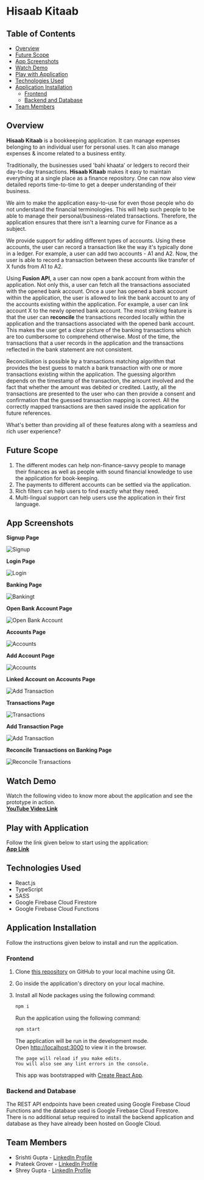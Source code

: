 # Hisaab Kitaab

## Table of Contents

- [Overview](#overview)
- [Future Scope](#future-scope)
- [App Screenshots](#app-screenshots)
- [Watch Demo](#watch-demo)
- [Play with Application](#play-with-application)
- [Technologies Used](#technologies-used)
- [Application Installation](#application-installation)
  - [Frontend](#frontend)
  - [Backend and Database](#backend-and-database)
- [Team Members](#team-members)

## Overview

**Hisaab Kitaab** is a bookkeeping application. It can manage expenses belonging to an individual user for personal uses. It can also manage expenses & income related to a business entity.

Traditionally, the businesses used 'bahi khaata' or ledgers to record their day-to-day transactions. **Hisaab Kitaab** makes it easy to maintain everything at a single place as a finance repository. One can now also view detailed reports time-to-time to get a deeper understanding of their business.

We aim to make the application easy-to-use for even those people who do not understand the financial terminologies. This will help such people to be able to manage their personal/business-related transactions. Therefore, the application ensures that there isn't a learning curve for Finance as a subject.

We provide support for adding different types of accounts. Using these accounts, the user can record a transaction like the way it's typically done in a ledger. For example, a user can add two accounts - A1 and A2. Now, the user is able to record a transaction between these accounts like transfer of X funds from A1 to A2.

Using **Fusion API**, a user can now open a bank account from within the application. Not only this, a user can fetch all the transactions associated with the opened bank account. Once a user has opened a bank account within the application, the user is allowed to link the bank account to any of the accounts existing within the application. For example, a user can link account X to the newly opened bank account. The most striking feature is that the user can **reconcile** the transactions recorded locally within the application and the transactions associated with the opened bank account. This makes the user get a clear picture of the banking transactions which are too cumbersome to comprehend otherwise. Most of the time, the transactions that a user records in the application and the transactions reflected in the bank statement are not consistent.

Reconciliation is possible by a transactions matching algorithm that provides the best guess to match a bank transaction with one or more transactions existing within the application. The guessing algorithm depends on the timestamp of the transaction, the amount involved and the fact that whether the amount was debited or credited. Lastly, all the transactions are presented to the user who can then provide a consent and confirmation that the guessed transaction mapping is correct. All the correctly mapped transactions are then saved inside the application for future references.

What's better than providing all of these features along with a seamless and rich user experience?

## Future Scope

1. The different modes can help non-finance-savvy people to manage their finances as well as people with sound financial knowledge to use the application for book-keeping.
2. The payments to different accounts can be settled via the application.
3. Rich filters can help users to find exactly what they need.
4. Multi-lingual support can help users use the application in their first language.

## App Screenshots

**Signup Page**

![Signup](./screenshots/signup.png)

**Login Page**

![Login](./screenshots/login.png)

**Banking Page**

![Banking](./screenshots/banking.png)t

**Open Bank Account Page**

![Open Bank Account](./screenshots/open-bank-account.png)

**Accounts Page**

![Accounts](./screenshots/accounts.png)

**Add Account Page**

![Accounts](./screenshots/add-account.png)

**Linked Account on Accounts Page**

![Add Transaction](./screenshots/linked-account.png)

**Transactions Page**

![Transactions](./screenshots/transactions.png)

**Add Transaction Page**

![Add Transaction](./screenshots/add-transaction.png)

**Reconcile Transactions on Banking Page**

![Reconcile Transactions](./screenshots/reconcile-transactions.png)

## Watch Demo

Watch the following video to know more about the application and see the prototype in action.  
**[YouTube Video Link](https://youtu.be/rvnQtCTypDE)**

## Play with Application

Follow the link given below to start using the application:  
**[App Link](https://hisaabkitaab-xcoders.netlify.app)**

## Technologies Used

- React.js
- TypeScript
- SASS
- Google Firebase Cloud Firestore
- Google Firebase Cloud Functions

## Application Installation

Follow the instructions given below to install and run the application.

### Frontend

1.  Clone [this repository](https://github.com/srishti/hisaab-kitaab-frontend/commits/main) on GitHub to your local machine using Git.
2.  Go inside the application's directory on your local machine.
3.  Install all Node packages using the following command:

    ```bash
    npm i
    ```

    Run the application using the following command:

    ```bash
    npm start
    ```

    The application will be run in the development mode.  
    Open [http://localhost:3000](http://localhost:3000) to view it in the browser.

        The page will reload if you make edits.
        You will also see any lint errors in the console.

    This app was bootstrapped with [Create React App](https://github.com/facebook/create-react-app).

### Backend and Database

The REST API endpoints have been created using Google Firebase Cloud Functions and the database used is Google Firebase Cloud Firestore.  
There is no additional setup required to install the backend application and database as they have already been hosted on Google Cloud.

## Team Members

- Srishti Gupta - [LinkedIn Profile](https://www.linkedin.com/in/srishti--gupta/)
- Prateek Grover - [LinkedIn Profile](https://www.linkedin.com/in/prateekgrover/)
- Shrey Gupta - [LinkedIn Profile](https://www.linkedin.com/in/shrey-gupta-04392b133/)
